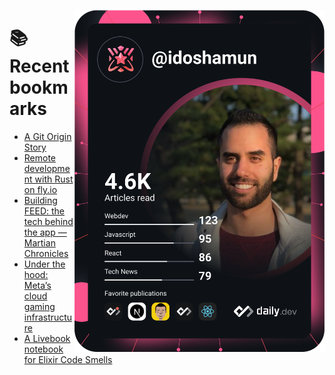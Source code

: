 <a href="https://app.daily.dev/idoshamun"><img src="https://raw.githubusercontent.com/idoshamun/idoshamun/devcard/devcard.svg" align='right' width="400" alt="Ido Shamun's Dev Card"/></a>

# 📚 Recent bookmarks
<!-- BOOKMARKS:START -->
- [A Git Origin Story](https://app.daily.dev/posts/nlzG2txmf?utm_source=rss&utm_medium=bookmarks&utm_campaign=28849d86070e4c099c877ab6837c61f0)
- [Remote development with Rust on fly.io](https://app.daily.dev/posts/alKOGIlhn?utm_source=rss&utm_medium=bookmarks&utm_campaign=28849d86070e4c099c877ab6837c61f0)
- [Building FEED: the tech behind the app — Martian Chronicles](https://app.daily.dev/posts/GjAlUoyVN?utm_source=rss&utm_medium=bookmarks&utm_campaign=28849d86070e4c099c877ab6837c61f0)
- [Under the hood: Meta’s cloud gaming infrastructure](https://app.daily.dev/posts/lc1nryttD?utm_source=rss&utm_medium=bookmarks&utm_campaign=28849d86070e4c099c877ab6837c61f0)
- [A Livebook notebook for Elixir Code Smells](https://app.daily.dev/posts/qSLQenRfp?utm_source=rss&utm_medium=bookmarks&utm_campaign=28849d86070e4c099c877ab6837c61f0)
<!-- BOOKMARKS:END -->
